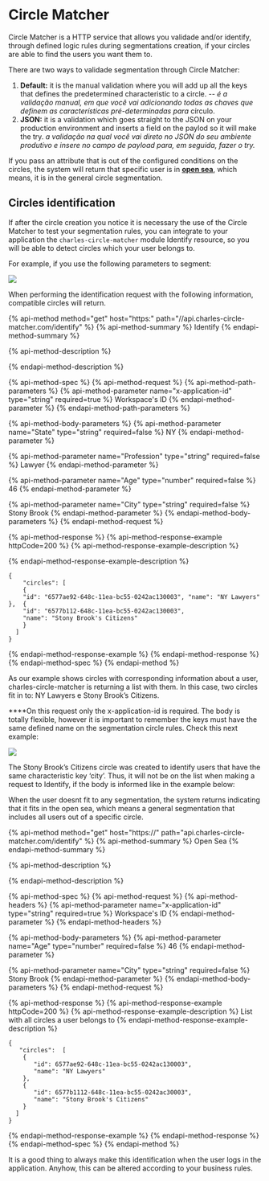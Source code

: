 # Circle Matcher

Circle Matcher is a HTTP service that allows you validade and/or identify, through defined logic rules during segmentations creation, if your circles are able to find the users you want them to. 

There are two ways to validade segmentation through Circle Matcher:

1. **Default:** it is the manual validation where you will add up all the keys that defines the predetermined characteristic to a circle. _-- é a validação manual, em que você vai adicionando todas as chaves que definem as características pré-determinadas para_ círculo.   
2. **JSON:** it is a validation which goes straight to the JSON on your production environment and inserts a field on the paylod so it will make the try. _a validação na qual você vai direto no JSON do seu ambiente produtivo e insere no campo de payload para, em seguida, fazer o try._

If you pass an attribute that is out of the configured conditions on the circles, the system will return that specific user is in [**open sea**](https://docs.charlescd.io/principais-conceitos#mar-aberto), which means, it is in the general circle segmentation. 

## Circles identification

If after the circle creation you notice it is necessary the use of the Circle Matcher to test your segmentation rules, you can integrate to your application the `charles-circle-matcher` module Identify resource, so you will be able to detect circles which your user belongs to.

For example, if you use the following parameters to segment:  


![](https://lh6.googleusercontent.com/q573-961WtpntVK8NfXXvPgzSPrxLwxjx3QXRqM3vBlHFM8nAoDkpn1KD26Zfw3_wJtjnhVldYcwRUUzhbveEvqJz6n16NQFkxi0S3hh8rk6Y7OUmWtnBOl_qJekzoymQ64mFF8k)

When performing the identification request with the following information, compatible circles will return.   


{% api-method method="get" host="https:" path="//api.charles-circle-matcher.com/identify" %}
{% api-method-summary %}
Identify
{% endapi-method-summary %}

{% api-method-description %}

{% endapi-method-description %}

{% api-method-spec %}
{% api-method-request %}
{% api-method-path-parameters %}
{% api-method-parameter name="x-application-id" type="string" required=true %}
Workspace's ID
{% endapi-method-parameter %}
{% endapi-method-path-parameters %}

{% api-method-body-parameters %}
{% api-method-parameter name="State" type="string" required=false %}
NY
{% endapi-method-parameter %}

{% api-method-parameter name="Profession" type="string" required=false %}
Lawyer 
{% endapi-method-parameter %}

{% api-method-parameter name="Age" type="number" required=false %}
46 
{% endapi-method-parameter %}

{% api-method-parameter name="City" type="string" required=false %}
Stony Brook
{% endapi-method-parameter %}
{% endapi-method-body-parameters %}
{% endapi-method-request %}

{% api-method-response %}
{% api-method-response-example httpCode=200 %}
{% api-method-response-example-description %}

{% endapi-method-response-example-description %}

```
{ 
    "circles": [ 
    { 
    "id": "6577ae92-648c-11ea-bc55-0242ac130003", "name": "NY Lawyers" 
},  { 
    "id": "6577b112-648c-11ea-bc55-0242ac130003", 
    "name": "Stony Brook's Citizens" 
    } 
  ] 
}
```
{% endapi-method-response-example %}
{% endapi-method-response %}
{% endapi-method-spec %}
{% endapi-method %}

As our example shows circles with corresponding information about a user, charles-circle-matcher is returning a list with them. In this case, two circles fit in to: NY Lawyers e Stony Brook’s Citizens.

**‌**On this request only the x-application-id is required. The body is totally flexible, however it is important to remember the keys must have the same defined name on the segmentation circle rules. Check this next example:  


![](https://lh3.googleusercontent.com/FdPVIHDFeYJCkC_6Y1P3ZOBSqmNlGkl9q2_XyIayNKQo2Mp9IXBY7PzvpzW0Mej1P9Ox8AG12QiA1H0w5uozWP1UYWafcfwXLKBOf3G-ObIVoPHtYGOlWd5Ju01uLuScqtCn8qQ1)

The Stony Brook’s Citizens circle was created to identify users that have the same characteristic key ‘city’. Thus, it will not be on the list when making a request to Identify, if the body is informed like in the example below:

When the user doesnt fit to any segmentation, the system returns indicating that it fits in the open sea, which means a general segmentation that includes all users out of a specific circle.   


{% api-method method="get" host="https://" path="api.charles-circle-matcher.com/identify" %}
{% api-method-summary %}
Open Sea
{% endapi-method-summary %}

{% api-method-description %}

{% endapi-method-description %}

{% api-method-spec %}
{% api-method-request %}
{% api-method-headers %}
{% api-method-parameter name="x-application-id" type="string" required=true %}
Workspace's ID 
{% endapi-method-parameter %}
{% endapi-method-headers %}

{% api-method-body-parameters %}
{% api-method-parameter name="Age" type="number" required=false %}
46
{% endapi-method-parameter %}

{% api-method-parameter name="City" type="string" required=false %}
Stony Brook
{% endapi-method-parameter %}
{% endapi-method-body-parameters %}
{% endapi-method-request %}

{% api-method-response %}
{% api-method-response-example httpCode=200 %}
{% api-method-response-example-description %}
List with all circles a user belongs to 
{% endapi-method-response-example-description %}

```
{
   "circles":  [
    {
       "id": 6577ae92-648c-11ea-bc55-0242ac130003", 
       "name": "NY Lawyers"
    },
    { 
       "id": 6577b1112-648c-11ea-bc55-0242ac30003",
       "name": "Stony Brook's Citizens"
    }
  ]
}   
```
{% endapi-method-response-example %}
{% endapi-method-response %}
{% endapi-method-spec %}
{% endapi-method %}

It is a good thing to always make this identification when the user logs in the application. Anyhow, this can be altered according to your business rules.  


